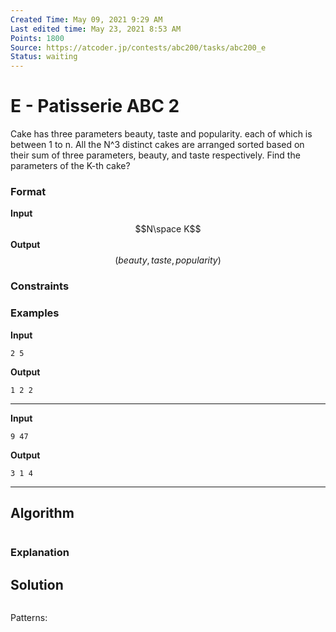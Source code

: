 ```yaml
---
Created Time: May 09, 2021 9:29 AM
Last edited time: May 23, 2021 8:53 AM
Points: 1800
Source: https://atcoder.jp/contests/abc200/tasks/abc200_e
Status: waiting
---
```


# E - Patisserie ABC 2

Cake has three parameters beauty, taste and popularity. each of which is between 1 to n. All the N^3 distinct cakes are arranged sorted based on their sum of three parameters, beauty, and taste respectively. Find the parameters of the K-th cake?
### Format
**Input**
$$N\space K$$
**Output**
$$(beauty, taste, popularity)$$
### Constraints
### **Examples**
**Input**
```
2 5
```
**Output**
```
1 2 2
```
---
**Input**
```
9 47
```
**Output**
```
3 1 4
```
---
## Algorithm
```python
```
### Explanation
## Solution
```jsx
```
Patterns: 